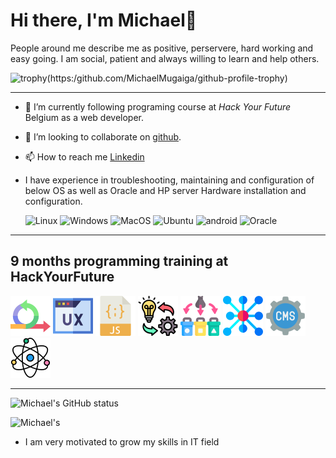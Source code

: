 # Hi there, **I'm Michael👋**

People around me describe me as positive, perservere, hard working and easy going. I am social, patient and always willing to learn and help others.

![trophy](https://github-profile-trophy.vercel.app/?username=MichaelMugaiga&theme=onedark)(https:/github.com/MichaelMugaiga/github-profile-trophy)

---
- 🌱 I’m currently following programing course at *Hack Your Future* Belgium as a web developer.
- 👯 I’m looking to collaborate on [github](https://github.com/MichaelMugaiga).
- 📫 How to reach me [Linkedin](https://www.linkedin.com/in/michaelmugaiga/)
- I have experience in troubleshooting, maintaining and configuration of below OS as well as Oracle and HP server Hardware installation and configuration.

    ![Linux](https://img.shields.io/badge/Linux-FCC624?style=for-the-badge&logo=linux&logoColor=black)
    ![Windows](https://img.shields.io/badge/windows-white?style=for-the-badge&logo=windows&logoColor=blue)
    ![MacOS](https://img.shields.io/badge/apple-fff?style=for-the-badge&logo=apple&logoColor=black)
    ![Ubuntu](https://img.shields.io/badge/ubuntu-dd4814?style=for-the-badge&logo=ubuntu&logoColor=white)
    ![android](https://img.shields.io/badge/android-white?style=for-the-badge&logo=android&logoColor=green)
    ![Oracle](https://img.shields.io/badge/Oracle-F80000?style=for-the-badge&logo=oracle&logoColor=black)
---
  ## 9 months programming training at HackYourFuture
![Agile Development](/imgaes/agile.png)
![UX/UI DESIGN](/imgaes/ux.png)
![JavaScript](/imgaes/javascript.png)
![Behavior, strategy, implementation](/imgaes/implementation.png)
![Separation of Concern](/imgaes/separation.png)
![Asychronous Programming](/imgaes/asyc.png)
![Headless CMS](/imgaes/cms.png)
![Component Based Design /React](/imgaes/science.png)

---
![Michael's GitHub status](https://github-readme-stats.vercel.app/api?username=MichaelMugaiga&theme=onedark&show_icons=true)

![Michael's](https://github-profile-summary-cards.vercel.app/api/cards/profile-details?username=MichaelMugaiga&theme=vue)

- I am very motivated to grow my skills in IT field
